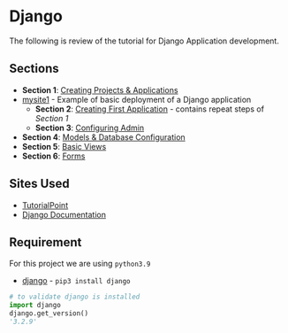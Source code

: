 # Django 

The following is review of the tutorial for Django Application development. 

## Sections
* **Section 1**: [Creating Projects & Applications](setup.md)
* [mysite1](mysite1/) - Example of basic deployment of a Django application
  * **Section 2**: [Creating First Application](polls_app.md)  - contains repeat steps of _Section 1_
  * **Section 3**: [Configuring Admin](admin_interface.md)
* **Section 4**: [Models & Database Configuration](models.md)
* **Section 5**: [Basic Views](views.md)
* **Section 6**: [Forms](forms.md)

## Sites Used
* [TutorialPoint](https://www.tutorialspoint.com/django/index.htm)
* [Django Documentation](https://docs.djangoproject.com/en/3.2/) 

## Requirement
For this project we are using `python3.9`  
*  [django](https://www.djangoproject.com/download/) - `pip3 install django` 

```python
# to validate django is installed
import django 
django.get_version()
'3.2.9'
```

